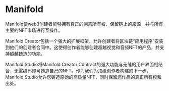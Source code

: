 # Manifold

Manifold使web3创建者能够拥有真正的创意所有权，保留链上的来源，并与所有主要的NFT市场进行互操作。

Manifold Creator包括一个强大的扩展框架，允许创建者将区块链“应用程序”安装到他们的创建者合同中。这使得创作者能够创建超越视觉和音频NFT的产品，并支持超越铸造的功能。

Manifold Studio将Manifold Creator Contract的强大功能与无缝的用户界面相结合，无需编码即可铸造自己的NFT。作为我们为顶级创作者构建的下一步，Manifold Studio允许您铸造原始的高质量NFT，同时保留您作品的真正所有权和出处。
